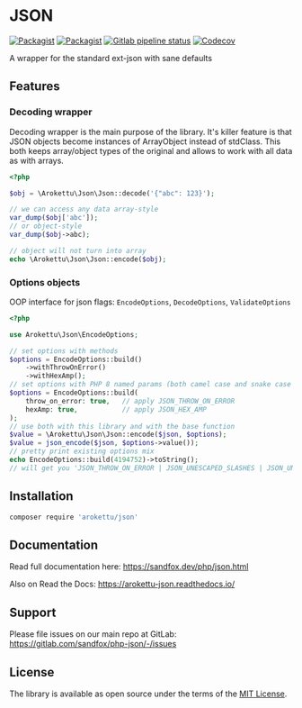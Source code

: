 # JSON

[![Packagist](https://img.shields.io/packagist/v/arokettu/json.svg?style=flat-square)](https://packagist.org/packages/arokettu/json)
[![Packagist](https://img.shields.io/packagist/l/arokettu/json.svg?style=flat-square)](https://opensource.org/licenses/MIT)
[![Gitlab pipeline status](https://img.shields.io/gitlab/pipeline/sandfox/php-json/master.svg?style=flat-square)](https://gitlab.com/sandfox/php-json/-/pipelines)
[![Codecov](https://img.shields.io/codecov/c/gl/sandfox/php-json?style=flat-square)](https://codecov.io/gl/sandfox/php-json/)

A wrapper for the standard ext-json with sane defaults

## Features

### Decoding wrapper

Decoding wrapper is the main purpose of the library.
It's killer feature is that JSON objects become instances of ArrayObject instead of stdClass.
This both keeps array/object types of the original and allows to work with all data as with arrays.

```php
<?php

$obj = \Arokettu\Json\Json::decode('{"abc": 123}');

// we can access any data array-style
var_dump($obj['abc']);
// or object-style
var_dump($obj->abc);

// object will not turn into array
echo \Arokettu\Json\Json::encode($obj);
```

### Options objects

OOP interface for json flags: ``EncodeOptions``, ``DecodeOptions``, ``ValidateOptions``

```php
<?php

use Arokettu\Json\EncodeOptions;

// set options with methods
$options = EncodeOptions::build()
    ->withThrowOnError()
    ->withHexAmp();
// set options with PHP 8 named params (both camel case and snake case names can be used)
$options = EncodeOptions::build(
    throw_on_error: true,   // apply JSON_THROW_ON_ERROR 
    hexAmp: true,           // apply JSON_HEX_AMP 
);
// use both with this library and with the base function
$value = \Arokettu\Json\Json::encode($json, $options);
$value = json_encode($json, $options->value()); 
// pretty print existing options mix
echo EncodeOptions::build(4194752)->toString();
// will get you 'JSON_THROW_ON_ERROR | JSON_UNESCAPED_SLASHES | JSON_UNESCAPED_UNICODE | JSON_PRETTY_PRINT'
```

## Installation

```sh 
composer require 'arokettu/json'
```

## Documentation

Read full documentation here: <https://sandfox.dev/php/json.html>

Also on Read the Docs: <https://arokettu-json.readthedocs.io/>

## Support

Please file issues on our main repo at GitLab: <https://gitlab.com/sandfox/php-json/-/issues>

## License

The library is available as open source under the terms of the [MIT License].

[MIT License]:  https://opensource.org/licenses/MIT
